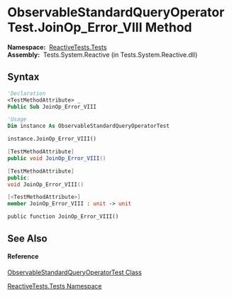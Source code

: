 # ObservableStandardQueryOperatorTest.JoinOp\_Error\_VIII Method

**Namespace:**  [ReactiveTests.Tests](ReactiveTests.Tests\ReactiveTests.Tests.md)  
**Assembly:**  Tests.System.Reactive (in Tests.System.Reactive.dll)

## Syntax

```vb
'Declaration
<TestMethodAttribute> _
Public Sub JoinOp_Error_VIII
```

```vb
'Usage
Dim instance As ObservableStandardQueryOperatorTest

instance.JoinOp_Error_VIII()
```

```csharp
[TestMethodAttribute]
public void JoinOp_Error_VIII()
```

```c++
[TestMethodAttribute]
public:
void JoinOp_Error_VIII()
```

```fsharp
[<TestMethodAttribute>]
member JoinOp_Error_VIII : unit -> unit 
```

```jscript
public function JoinOp_Error_VIII()
```

## See Also

#### Reference

[ObservableStandardQueryOperatorTest Class](ObservableStandardQueryOperatorTest\ObservableStandardQueryOperatorTest.md)

[ReactiveTests.Tests Namespace](ReactiveTests.Tests\ReactiveTests.Tests.md)




